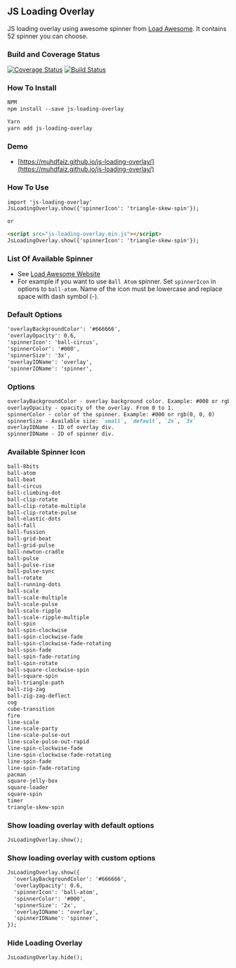## JS Loading Overlay

JS loading overlay using awesome spinner from [Load Awesome](https://github.danielcardoso.net/load-awesome/animations.html). It contains 52 spinner you can choose.

### Build and Coverage Status
[![Coverage Status](https://coveralls.io/repos/github/muhdfaiz/js-loading-overlay/badge.svg?branch=master)](https://coveralls.io/github/muhdfaiz/js-loading-overlay?branch=master) [![Build Status](https://travis-ci.org/muhdfaiz/js-loading-overlay.svg?branch=master)](https://travis-ci.org/taniarascia/chip8)

### How To Install
```markdown
NPM
npm install --save js-loading-overlay

Yarn
yarn add js-loading-overlay
```

### Demo
- [https://muhdfaiz.github.io/js-loading-overlay/](https://muhdfaiz.github.io/js-loading-overlay/)

### How To Use
```markdown
import 'js-loading-overlay'
JsLoadingOverlay.show({'spinnerIcon': 'triangle-skew-spin'});

or

<script src="js-loading-overlay.min.js"></script>
JsLoadingOverlay.show({'spinnerIcon': 'triangle-skew-spin'});
```

### List Of Available Spinner
- See [Load Awesome Website](https://github.danielcardoso.net/load-awesome/animations.html) 
- For example if you want to use `Ball Atom` spinner. Set `spinnerIcon` in options to `ball-atom`. Name of the icon must 
be lowercase and replace space with dash symbol (-).

### Default Options

```markdown
'overlayBackgroundColor': '#666666',
'overlayOpacity': 0.6,
'spinnerIcon': 'ball-circus',
'spinnerColor': '#000',
'spinnerSize': '3x',
'overlayIDName': 'overlay',
'spinnerIDName': 'spinner',
```

### Options

```markdown
overlayBackgroundColor - overlay background color. Example: #000 or rgb(0, 0, 0)
overlayOpacity - opacity of the overlay. From 0 to 1.
spinnerColor - color of the spinner. Example: #000 or rgb(0, 0, 0)
spinnerSize - Available size: `small`, `default`, `2x`, `3x`
overlayIDName - ID of overlay div.
spinnerIDName - ID of spinner div.
```

### Available Spinner Icon

```markdown
ball-8bits
ball-atom
ball-beat
ball-circus
ball-climbing-dot
ball-clip-rotate
ball-clip-rotate-multiple
ball-clip-rotate-pulse
ball-elastic-dots
ball-fall
ball-fussion
ball-grid-beat
ball-grid-pulse
ball-newton-cradle
ball-pulse
ball-pulse-rise
ball-pulse-sync
ball-rotate
ball-running-dots
ball-scale
ball-scale-multiple
ball-scale-pulse
ball-scale-ripple
ball-scale-ripple-multiple
ball-spin
ball-spin-clockwise
ball-spin-clockwise-fade
ball-spin-clockwise-fade-rotating
ball-spin-fade
ball-spin-fade-rotating
ball-spin-rotate
ball-square-clockwise-spin
ball-square-spin
ball-triangle-path
ball-zig-zag
ball-zig-zag-deflect
cog
cube-transition
fire
line-scale
line-scale-party
line-scale-pulse-out
line-scale-pulse-out-rapid
line-spin-clockwise-fade
line-spin-clockwise-fade-rotating
line-spin-fade
line-spin-fade-rotating
pacman
square-jelly-box
square-loader
square-spin
timer
triangle-skew-spin
```

### Show loading overlay with default options

```markdown
JsLoadingOverlay.show();
```

### Show loading overlay with custom options

```markdown
JsLoadingOverlay.show({
  'overlayBackgroundColor': '#666666',
  'overlayOpacity': 0.6,
  'spinnerIcon': 'ball-atom',
  'spinnerColor': '#000',
  'spinnerSize': '2x',
  'overlayIDName': 'overlay',
  'spinnerIDName': 'spinner',
});
```

### Hide Loading Overlay

```markdown
JsLoadingOverlay.hide();
```
